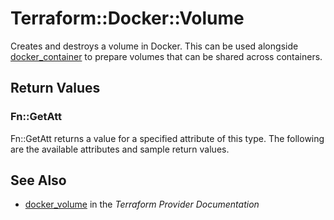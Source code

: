 # Terraform::Docker::Volume

Creates and destroys a volume in Docker. This can be used alongside
[docker\_container](/docs/providers/docker/r/container.html)
to prepare volumes that can be shared across containers.

## Return Values

### Fn::GetAtt

Fn::GetAtt returns a value for a specified attribute of this type. The following are the available attributes and sample return values.

## See Also

* [docker_volume](https://www.terraform.io/docs/providers/docker/r/volume.html) in the _Terraform Provider Documentation_